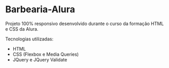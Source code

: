 # Barbearia-Alura
 Projeto 100% responsivo desenvolvido durante o curso da formação HTML e CSS da Alura.

Tecnologias utilizadas:

* HTML
* CSS (Flexbox e Media Queries)
* JQuery e JQuery Validate
